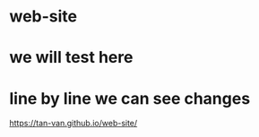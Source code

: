 # web-site

# we will test here

# line by line we can see changes

https://tan-van.github.io/web-site/
